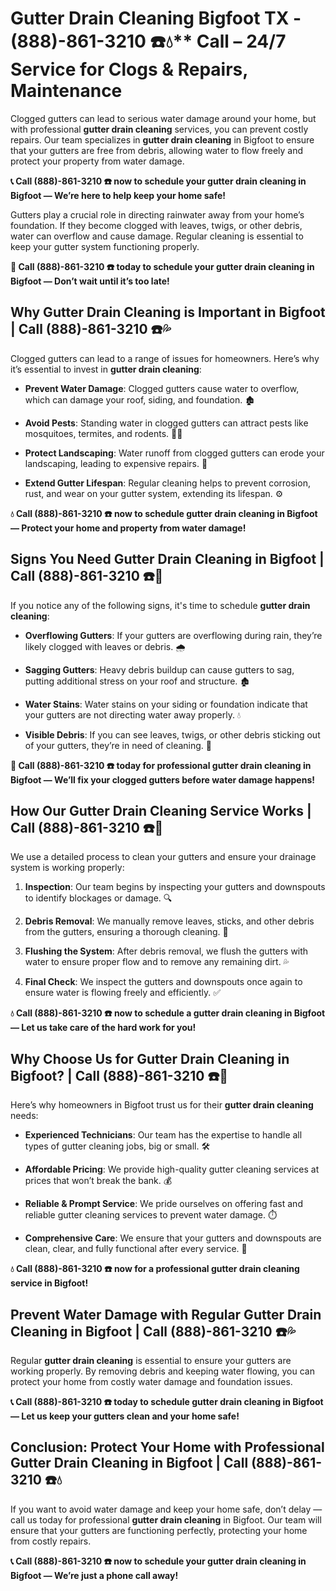 # Gutter Drain Cleaning Bigfoot TX - (888)-861-3210 ☎️💧** Call – 24/7 Service for Clogs & Repairs, Maintenance

Clogged gutters can lead to serious water damage around your home, but with professional **gutter drain cleaning** services, you can prevent costly repairs. Our team specializes in **gutter drain cleaning** in Bigfoot to ensure that your gutters are free from debris, allowing water to flow freely and protect your property from water damage.

**📞 Call (888)-861-3210 ☎️ now to schedule your gutter drain cleaning in Bigfoot — We’re here to help keep your home safe!**

Gutters play a crucial role in directing rainwater away from your home’s foundation. If they become clogged with leaves, twigs, or other debris, water can overflow and cause damage. Regular cleaning is essential to keep your gutter system functioning properly.

**🚨 Call (888)-861-3210 ☎️ today to schedule your gutter drain cleaning in Bigfoot — Don’t wait until it’s too late!**

## **Why Gutter Drain Cleaning is Important in Bigfoot | Call (888)-861-3210 ☎️💦**

Clogged gutters can lead to a range of issues for homeowners. Here’s why it’s essential to invest in **gutter drain cleaning**:

- **Prevent Water Damage**: Clogged gutters cause water to overflow, which can damage your roof, siding, and foundation. 🏚️
- **Avoid Pests**: Standing water in clogged gutters can attract pests like mosquitoes, termites, and rodents. 🦟🐀
- **Protect Landscaping**: Water runoff from clogged gutters can erode your landscaping, leading to expensive repairs. 🌿
- **Extend Gutter Lifespan**: Regular cleaning helps to prevent corrosion, rust, and wear on your gutter system, extending its lifespan. ⚙️

**💧 Call (888)-861-3210 ☎️ now to schedule gutter drain cleaning in Bigfoot — Protect your home and property from water damage!**

## **Signs You Need Gutter Drain Cleaning in Bigfoot | Call (888)-861-3210 ☎️🔧**

If you notice any of the following signs, it's time to schedule **gutter drain cleaning**:

- **Overflowing Gutters**: If your gutters are overflowing during rain, they’re likely clogged with leaves or debris. 🌧️
- **Sagging Gutters**: Heavy debris buildup can cause gutters to sag, putting additional stress on your roof and structure. 🏚️
- **Water Stains**: Water stains on your siding or foundation indicate that your gutters are not directing water away properly. 💧
- **Visible Debris**: If you can see leaves, twigs, or other debris sticking out of your gutters, they’re in need of cleaning. 🍂

**🚨 Call (888)-861-3210 ☎️ today for professional gutter drain cleaning in Bigfoot — We’ll fix your clogged gutters before water damage happens!**

## **How Our Gutter Drain Cleaning Service Works | Call (888)-861-3210 ☎️🔧**

We use a detailed process to clean your gutters and ensure your drainage system is working properly:

1. **Inspection**: Our team begins by inspecting your gutters and downspouts to identify blockages or damage. 🔍
2. **Debris Removal**: We manually remove leaves, sticks, and other debris from the gutters, ensuring a thorough cleaning. 🍂
3. **Flushing the System**: After debris removal, we flush the gutters with water to ensure proper flow and to remove any remaining dirt. 💦
4. **Final Check**: We inspect the gutters and downspouts once again to ensure water is flowing freely and efficiently. ✅

**💧 Call (888)-861-3210 ☎️ now to schedule a gutter drain cleaning in Bigfoot — Let us take care of the hard work for you!**

## **Why Choose Us for Gutter Drain Cleaning in Bigfoot? | Call (888)-861-3210 ☎️🌟**

Here’s why homeowners in Bigfoot trust us for their **gutter drain cleaning** needs:

- **Experienced Technicians**: Our team has the expertise to handle all types of gutter cleaning jobs, big or small. 🛠️
- **Affordable Pricing**: We provide high-quality gutter cleaning services at prices that won’t break the bank. 💰
- **Reliable & Prompt Service**: We pride ourselves on offering fast and reliable gutter cleaning services to prevent water damage. ⏱️
- **Comprehensive Care**: We ensure that your gutters and downspouts are clean, clear, and fully functional after every service. 🔧

**💧 Call (888)-861-3210 ☎️ now for a professional gutter drain cleaning service in Bigfoot!**

## **Prevent Water Damage with Regular Gutter Drain Cleaning in Bigfoot | Call (888)-861-3210 ☎️💦**

Regular **gutter drain cleaning** is essential to ensure your gutters are working properly. By removing debris and keeping water flowing, you can protect your home from costly water damage and foundation issues.

**📞 Call (888)-861-3210 ☎️ today to schedule gutter drain cleaning in Bigfoot — Let us keep your gutters clean and your home safe!**

## **Conclusion: Protect Your Home with Professional Gutter Drain Cleaning in Bigfoot | Call (888)-861-3210 ☎️💧**

If you want to avoid water damage and keep your home safe, don’t delay — call us today for professional **gutter drain cleaning** in Bigfoot. Our team will ensure that your gutters are functioning perfectly, protecting your home from costly repairs.

**📞 Call (888)-861-3210 ☎️ now to schedule your gutter drain cleaning in Bigfoot — We’re just a phone call away!**

